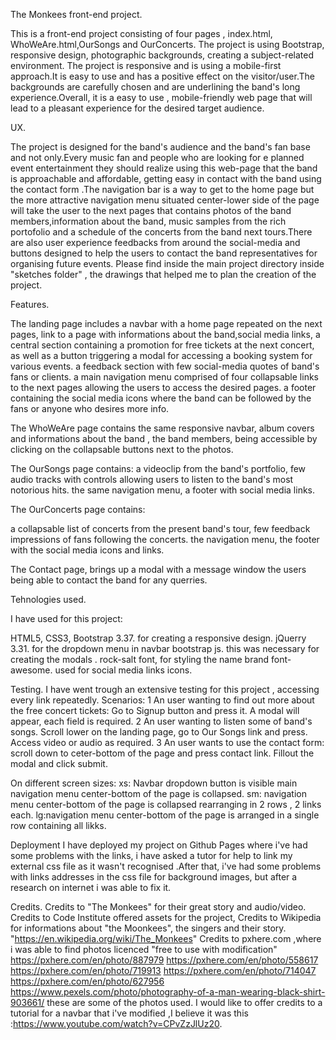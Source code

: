 
The Monkees front-end project.

This is a front-end project consisting of four pages , index.html, WhoWeAre.html,OurSongs and OurConcerts.
The project is using Bootstrap, responsive design, photographic backgrounds, creating a subject-related environment.
The project is responsive and is using a mobile-first approach.It is easy to use and has a positive effect on
the visitor/user.The backgrounds are carefully chosen and are underlining the band's long experience.Overall,
it is a easy to use , mobile-friendly web page that will lead to a pleasant experience for the desired target audience.

UX.

The project is designed for the band's audience and the band's fan base and not only.Every music fan and people who are 
looking for e planned event entertainment they should realize using this web-page that the band is approachable and 
affordable, getting easy in contact with the band using the contact form .The navigation bar is a way to get to the 
home page but the more attractive navigation menu situated center-lower side of the page will take the user to
the next pages that contains photos of the band members,information about the band,  music samples from the rich portofolio 
and a schedule of the concerts from the band next tours.There are also user experience feedbacks from around the social-media
and buttons designed to help the users to contact the band representatives for organising future events.
Please find inside the main project directory inside "sketches folder" , the drawings that helped me to plan the creation of the project.

Features.

The landing page includes 
a navbar with a home page repeated on the next pages, link to a page with informations about the band,social media links,
a central section containing a promotion for free tickets at the next concert, as well as a button triggering a modal for 
accessing a booking system for various events.
a feedback section with few social-media quotes of band's fans or clients.
a main navigation menu comprised of four collapsable links to the next pages allowing the users to access the desired pages.
a footer containing the social media icons where the band can be followed by the fans or anyone who desires more info.

The WhoWeAre page contains 
the same responsive navbar,
album covers and informations about the band , the band members, being accessible by clicking on the collapsable buttons
next to the photos.


The OurSongs page contains:
a videoclip from the band's portfolio,
few audio tracks with controls allowing users to listen to the band's most notorious hits.
the same navigation menu, a footer with social media links.

The OurConcerts page contains:

a collapsable list of concerts from the present band's tour,
few feedback impressions of fans following the concerts.
the navigation menu,
the footer with the social media icons and links.

The Contact page, brings up a modal with a message window the users being able to contact the band for any querries.


Tehnologies used.

I have used for this project:

HTML5,
CSS3,
Bootstrap 3.37. for creating a responsive design.
jQuerry 3.31. for the dropdown menu in navbar
bootstrap js. this was necessary for creating the modals .
rock-salt font, for styling the name brand
font-awesome. used for social media links icons.




Testing.
I have went trough an extensive testing for this project , accessing every link repeatedly.
Scenarios:
1 An user wanting to find out more about the free concert tickets:
Go to Signup button and press it.
A modal will appear, each field is required.
2 An user wanting to listen some of band's songs.
Scroll lower on the landing page, go to Our Songs link and press. Access video or audio as required.
3 An user wants to use the contact form:
scroll down to ceter-bottom of the page and press contact link. Fillout the modal and click submit.

On different screen sizes:
xs: Navbar  dropdown button is visible
main navigation menu center-bottom of the page is collapsed.
sm: navigation menu center-bottom of the page is collapsed rearranging in 2 rows , 2 links each.
lg:navigation menu center-bottom of the page is arranged in a single row containing all likks.



Deployment
I have deployed my project  on Github Pages where i've had some problems with the links, i have asked a tutor for help
to link my external css file as it wasn't recognised .After that, i've had some problems with links addresses in the css file for 
background images, but after a research on internet i was able to fix it.



Credits.
Credits to "The Monkees" for their great story and audio/video.
Credits to Code Institute offered assets for the project,
Credits to Wikipedia for informations about "the Moonkees", the singers and their story. "https://en.wikipedia.org/wiki/The_Monkees"
Credits to pxhere.com ,where i was able to find photos licenced "free to use with modification"
https://pxhere.com/en/photo/887979
https://pxhere.com/en/photo/558617
https://pxhere.com/en/photo/719913
https://pxhere.com/en/photo/714047
https://pxhere.com/en/photo/627956
https://www.pexels.com/photo/photography-of-a-man-wearing-black-shirt-903661/
these are some of the photos used.
I would like to offer credits to  a tutorial for a navbar that i've modified ,I believe it was this :https://www.youtube.com/watch?v=CPvZzJlUz20.
